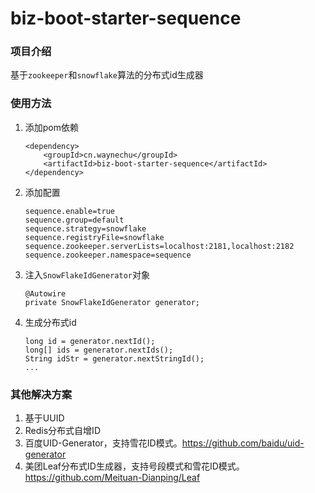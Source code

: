 # biz-boot-starter-sequence

### 项目介绍
基于`zookeeper`和`snowflake`算法的分布式id生成器

### 使用方法

1. 添加pom依赖
    ```
    <dependency>
        <groupId>cn.waynechu</groupId>
        <artifactId>biz-boot-starter-sequence</artifactId>
    </dependency>
    ```
2. 添加配置
    ```
    sequence.enable=true
    sequence.group=default
    sequence.strategy=snowflake
    sequence.registryFile=snowflake
    sequence.zookeeper.serverLists=localhost:2181,localhost:2182
    sequence.zookeeper.namespace=sequence
    ```
2. 注入`SnowFlakeIdGenerator`对象
    ```
    @Autowire
    private SnowFlakeIdGenerator generator;
    ```
3. 生成分布式id
    ```
    long id = generator.nextId();
    long[] ids = generator.nextIds();
    String idStr = generator.nextStringId();
    ...
    ```
   
### 其他解决方案
1. 基于UUID
2. Redis分布式自增ID
3. 百度UID-Generator，支持雪花ID模式。https://github.com/baidu/uid-generator
4. 美团Leaf分布式ID生成器，支持号段模式和雪花ID模式。https://github.com/Meituan-Dianping/Leaf

